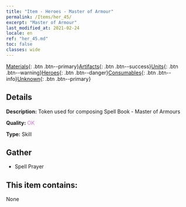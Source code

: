 ```yaml
---
title: "Item - Heroes - Master of Armour"
permalink: /Items/her_45/
excerpt: "Master of Armour"
last_modified_at: 2021-02-24
locale: en
ref: "her_45.md"
toc: false
classes: wide
---
```

 [Materials](/Items/){: .btn .btn--primary}[Artifacts](/Items/Artifacts/){: .btn .btn--success}[Units](/Items/Units/){: .btn .btn--warning}[Heroes](/Items/Heroes/){: .btn .btn--danger}[Consumables](/Items/Consumables/){: .btn .btn--info}[Unknown](/Items/Unknown/){: .btn .btn--primary}

## Details
 **Description:** Token used for composing Spell Book - Master of Armours

 **Quality:** <span style="color: #DA70D6">OK</span>

 **Type:** Skill

## Gather

*    Spell Prayer 

## This item contains:

  None

